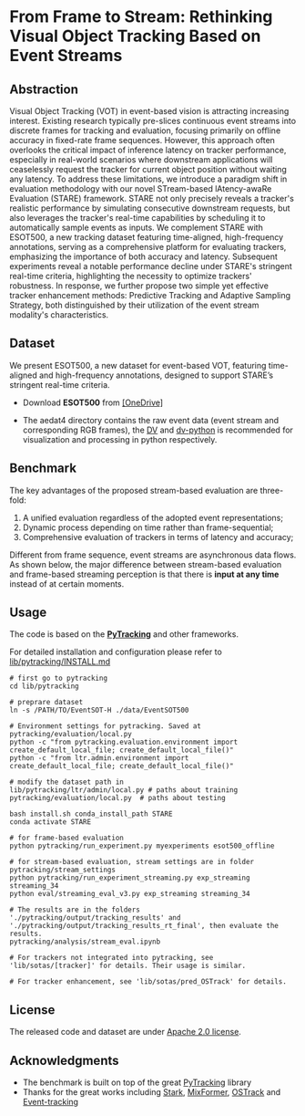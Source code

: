 # From Frame to Stream: Rethinking Visual Object Tracking Based on Event Streams
<!-- We revisit the frame-based evaluation on event streams and analyze its sensitivity to preprocessing and consistency issues.
We then propose the **stream-based evaluation** framework with a unified protocol that allows direct evaluation on raw event streams. The evaluation progress is time-dependent rather than frame-sequential, and the performance metrics are calculated in a latency-aware manner, taking runtime latency into account. -->

## Abstraction
Visual Object Tracking (VOT) in event-based vision is attracting increasing interest. Existing research typically pre-slices continuous event streams into discrete frames for tracking and evaluation, focusing primarily on offline accuracy in fixed-rate frame sequences. However, this approach often overlooks the critical impact of inference latency on tracker performance, especially in real-world scenarios where downstream applications will ceaselessly request the tracker for current object position without waiting any latency. To address these limitations, we introduce a paradigm shift in evaluation methodology with our novel STream-based lAtency-awaRe Evaluation (STARE) framework. STARE not only precisely reveals a tracker's realistic performance by simulating consecutive downstream requests, but also leverages the tracker's real-time capabilities by scheduling it to automatically sample events as inputs. We complement STARE with ESOT500, a new tracking dataset featuring time-aligned, high-frequency annotations, serving as a comprehensive platform for evaluating trackers, emphasizing the importance of both accuracy and latency. Subsequent experiments reveal a notable performance decline under STARE's stringent real-time criteria, highlighting the necessity to optimize trackers' robustness. In response, we further propose two simple yet effective tracker enhancement methods: Predictive Tracking and Adaptive Sampling Strategy, both distinguished by their utilization of the event stream modality's characteristics.


<!-- TABLE OF CONTENTS -->
<!-- <details open="open" style='padding: 10px; border-radius:5px 30px 30px 5px; border-style: solid; border-width: 1px;'> -->
  <!-- <summary>Table of Contents</summary> -->
  <ol>
    <!-- <li>
      <a href="#introduction">Introduction</a>
    </li> -->
    <!-- <li>
      <a href="#dataset">Dataset</a>
    </li> -->
    <!-- <li>
      <a href="#benchmark">Benchmark</a>
    </li> -->
    <!-- <li>
      <a href="#citation">Citation</a>
    </li> -->
    <!-- <li>
      <a href="#license">License</a>
    </li> -->
  </ol>
<!-- </details> -->

<!-- ## Introduction
We propose a novel evaluation framework for EVOT, named stream-based evaluation, which reformulates object tracking on event streams as a dynamic process both in spatial and temporal dimensions, highlighting the importance of latency. 
Technically, we start by analyzing the limitation of existing frame-based evaluation regarding the sensitivity to event preprocess and consistency issues. 
Drawing on the analysis, we introduce latency awareness into the evaluation and propose a unified framework for benchmarking on event streams.

The stream-based evaluation framework operates on raw event streams in a **streaming manner** in which the evaluation time and the data time are aligned. 
The tracker is viewed as a program running in a loop, whose runtime is accumulated as the elapsed time of both evaluation and event data. 
At each iteration, the tracker samples and process the currently received events and produces a prediction with a corresponding timestamp. 
This iterative process persists until the completion of the event stream. 
Subsequently, the evaluation results are calculated by querying the most recent prediction for each timestamped ground truth, enabling comprehensive assessment of the tracker's performance in a latency-aware manner. -->

<!-- <img src="img/concept1.png" width=65%> -->

## Dataset
We present ESOT500, a new dataset for event-based VOT, featuring time-aligned and high-frequency annotations, designed to support STARE’s stringent real-time criteria.
<!-- The dataset consists of a high-frequency annotated subset **EventSOT-H** and a more challenging subset **EventSOT-C** labeled at normal frequency, both time-aligned. -->

- Download **ESOT500** from [[OneDrive]](https://tongjieducn-my.sharepoint.com/:f:/g/personal/2131522_tongji_edu_cn/Eis8Aq1_rSxOgNbeQfzOSaQBKs7R5A1hAPHjLO7pTXzbcg?e=oeMNfE)

- The aedat4 directory contains the raw event data (event stream and corresponding RGB frames), the [DV](https://inivation.gitlab.io/dv/dv-docs/docs/getting-started.html) and [dv-python](https://gitlab.com/inivation/dv/dv-python) is recommended for visualization and processing in python respectively.

<!-- <img src="img/esot2_examples.png" width=65%> -->

<!-- <img src="img/comparison.png" width=65%> -->

## Benchmark
The key advantages of the proposed stream-based evaluation are three-fold:
1. A unified evaluation regardless of the adopted event representations;
2. Dynamic process depending on time rather than frame-sequential;
3. Comprehensive evaluation of trackers in terms of latency and accuracy;

Different from frame sequence, event streams are asynchronous data flows. 
As shown below, the major difference between stream-based evaluation and frame-based streaming perception is that there is **input at any time** instead of at certain moments.

<!-- <img src="img/evaluations.png" width=65%> -->

<!-- <img src="img/algorithm.png" width=65%> -->

## Usage
The code is based on the [**PyTracking**](https://github.com/visionml/pytracking) and other frameworks.

For detailed installation and configuration please refer to [lib/pytracking/INSTALL.md](lib/pytracking/INSTALL.md) 

```
# first go to pytracking
cd lib/pytracking

# preprare dataset
ln -s /PATH/TO/EventSOT-H ./data/EventSOT500

# Environment settings for pytracking. Saved at pytracking/evaluation/local.py
python -c "from pytracking.evaluation.environment import create_default_local_file; create_default_local_file()"
python -c "from ltr.admin.environment import create_default_local_file; create_default_local_file()"

# modify the dataset path in 
lib/pytracking/ltr/admin/local.py # paths about training
pytracking/evaluation/local.py  # paths about testing

bash install.sh conda_install_path STARE
conda activate STARE

# for frame-based evaluation
python pytracking/run_experiment.py myexperiments esot500_offline

# for stream-based evaluation, stream settings are in folder pytracking/stream_settings
python pytracking/run_experiment_streaming.py exp_streaming streaming_34
python eval/streaming_eval_v3.py exp_streaming streaming_34

# The results are in the folders './pytracking/output/tracking_results' and './pytracking/output/tracking_results_rt_final', then evaluate the results.
pytracking/analysis/stream_eval.ipynb

# For trackers not integrated into pytracking, see 'lib/sotas/[tracker]' for details. Their usage is similar.

# For tracker enhancement, see 'lib/sotas/pred_OSTrack' for details.
```


<!-- ## Citation -->

## License
  The released code and dataset are under [Apache 2.0 license](https://www.apache.org/licenses/LIC).

## Acknowledgments
- The benchmark is built on top of the great [PyTracking](https://github.com/visionml/pytracking) library 
- Thanks for the great works including [Stark](https://github.com/researchmm/Stark), [MixFormer](https://github.com/MCG-NJU/MixFormer), [OSTrack](https://github.com/botaoye/OSTrack) and [Event-tracking](https://github.com/ZHU-Zhiyu/Event-tracking)
